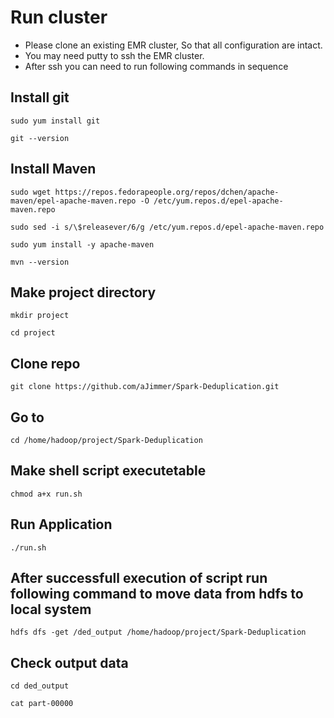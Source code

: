 # Run cluster

* Please clone an existing EMR cluster, So that all configuration are intact.
* You may need putty to ssh the EMR cluster. 
* After ssh you can need to run following commands in sequence

## Install git

`sudo yum install git`

`git --version`

## Install Maven

`sudo wget https://repos.fedorapeople.org/repos/dchen/apache-maven/epel-apache-maven.repo -O /etc/yum.repos.d/epel-apache-maven.repo`

`sudo sed -i s/\$releasever/6/g /etc/yum.repos.d/epel-apache-maven.repo`

`sudo yum install -y apache-maven`

`mvn --version`


## Make project directory

`mkdir project`

`cd project`



## Clone repo

`git clone https://github.com/aJimmer/Spark-Deduplication.git`

## Go to

`cd /home/hadoop/project/Spark-Deduplication`



## Make shell script executetable

`chmod a+x run.sh`

## Run Application

`./run.sh`

## After successfull execution of script run following command to move data from hdfs to local system

`hdfs dfs -get /ded_output /home/hadoop/project/Spark-Deduplication`

## Check output data
`cd ded_output`

`cat part-00000`